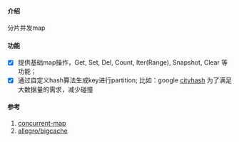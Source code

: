 #### 介绍

分片并发map

#### 功能

- [x] 提供基础map操作，Get, Set, Del, Count, Iter(Range), Snapshot, Clear 等功能；
- [x]  通过自定义hash算法生成key进行partition; 比如：google [cityhash](https://github.com/zentures/cityhash) 为了满足大数据量的需求，减少碰撞

####  参考

1. [concurrent-map](https://github.com/orcaman/concurrent-map)
2. [allegro/bigcache](https://github.com/allegro/bigcache)

